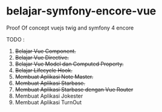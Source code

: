 # belajar-symfony-encore-vue

Proof Of concept vuejs twig and symfony 4 encore 

TODO :

1. ~~Belajar Vue Component.~~
2. ~~Belajar Vue Directive.~~
3. ~~Belajar Vue Model dan Computed Property.~~
4. ~~Belajar Lifecycle Hook.~~
5. ~~Membuat Aplikasi Note Master.~~
6. ~~Membuat Aplikasi Starbase.~~
7. ~~Membuat Aplikasi Starbase dengan Vue Router~~
8. Membuat Aplikasi Jokester
9. Membuat Aplikasi TurnOut
